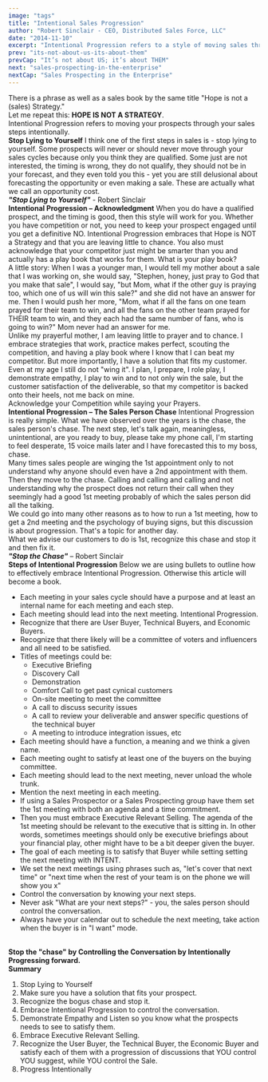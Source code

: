 ```yaml
---
image: "tags"
title: "Intentional Sales Progression"
author: "Robert Sinclair - CEO, Distributed Sales Force, LLC"
date: "2014-11-10"
excerpt: "Intentional Progression refers to a style of moving sales through your sales cycle.  In other words, this is as opposed to those that do not have any idea what their sales progression looks like."
prev: "its-not-about-us-its-about-them"
prevCap: "It’s not about US; it’s about THEM"
next: "sales-prospecting-in-the-enterprise"
nextCap: "Sales Prospecting in the Enterprise"
---
```


There is a phrase as well as a sales book by the same title "Hope is not a (sales) Strategy."
\
Let me repeat this: **HOPE IS NOT A STRATEGY**.
\
Intentional Progression refers to moving your prospects through your sales steps intentionally.
\
**Stop Lying to Yourself**
I think one of the first steps in sales is - stop lying to yourself. Some prospects will never or should never move through your sales cycles because only you think they are qualified. Some just are not interested, the timing is wrong, they do not qualify, they should not be in your forecast, and they even told you this - yet you are still delusional about forecasting the opportunity or even making a sale.  These are actually what we call an opportunity cost.
\
**_"Stop Lying to Yourself"_** - Robert Sinclair
\
**Intentional Progression – Acknowledgment**
When you do have a qualified prospect, and the timing is good, then this style will work for you. Whether you have competition or not, you need to keep your prospect engaged until you get a definitive NO. Intentional Progression embraces that Hope is NOT a Strategy and that you are leaving little to chance. You also must acknowledge that your competitor just might be smarter than you and actually has a play book that works for them. What is your play book?
\
A little story: When I was a younger man, I would tell my mother about a sale that I was working on, she would say, "Stephen, honey, just pray to God that you make that sale", I would say, "but Mom, what if the other guy is praying too, which one of us will win this sale?"   and she did not have an answer for me. Then I would push her more, "Mom, what if all the fans on one team prayed for their team to win, and all the fans on the other team prayed for THEIR team to win, and they each had the same number of fans, who is going to win?" Mom never had an answer for me.
\
Unlike my prayerful mother, I am leaving little to prayer and to chance. I embrace strategies that work, practice makes perfect, scouting the competition, and having a play book where I know that I can beat my competitor.  But more importantly, I have a solution that fits my customer.  Even at my age I still do not "wing it". I plan, I prepare, I role play, I demonstrate empathy, I play to win and to not only win the sale, but the customer satisfaction of the deliverable, so that my competitor is backed onto their heels, not me back on mine.
\
Acknowledge your Competition while saying your Prayers.
\
**Intentional Progression – The Sales Person Chase**
Intentional Progression is really simple. What we have observed over the years is the chase, the sales person's chase. The next step, let's talk again, meaningless, unintentional, are you ready to buy, please take my phone call, I'm starting to feel desperate, 15 voice mails later and I have forecasted this to my boss, chase.
\
Many times sales people are winging the 1st appointment only to not understand why anyone should even have a 2nd appointment with them.  Then they move to the chase. Calling and calling and calling and not understanding why the prospect does not return their call when they seemingly had a good 1st meeting probably of which the sales person did all the talking.
\
We could go into many other reasons as to how to run a 1st meeting, how to get a 2nd meeting and the psychology of buying signs, but this discussion is about progression. That's a topic for another day.
\
What we advise our customers to do is 1st, recognize this chase and stop it and then fix it.
\
**_"Stop the Chase"_** – Robert Sinclair
\
**Steps of Intentional Progression**
Below we are using bullets to outline how to effectively embrace Intentional Progression. Otherwise this article will become a book.
- Each meeting in your sales cycle should have a purpose and at least an internal name for each meeting and each step.
- Each meeting should lead into the next meeting. Intentional Progression.
- Recognize that there are User Buyer, Technical Buyers, and Economic Buyers.
- Recognize that there likely will be a committee of voters and influencers and all need to be satisfied.
- Titles of meetings could be:
  - Executive Briefing
  - Discovery Call
  - Demonstration
  - Comfort Call to get past cynical customers
  - On-site meeting to meet the committee
  - A call to discuss security issues
  - A call to review your deliverable and answer specific questions of the technical buyer
  - A meeting to introduce integration issues, etc
- Each meeting should have a function, a meaning and we think a given name.
- Each meeting ought to satisfy at least one of the buyers on the buying committee.
- Each meeting should lead to the next meeting, never unload the whole trunk.
- Mention the next meeting in each meeting.
- If using a Sales Prospector or a Sales Prospecting group have them set the 1st meeting with both  an agenda and a time commitment.
- Then you must embrace Executive Relevant Selling. The agenda of the 1st meeting should be relevant to the executive that is sitting in.  In other words, sometimes meetings should only be executive briefings about your financial play, other might have to be a bit deeper given the buyer.
- The goal of each meeting is to satisfy that Buyer while setting setting the next meeting with INTENT.
- We set the next meetings using phrases such as, "let's cover that next time" or "next time when the rest of your team is on the phone we will show you x"
- Control the conversation by knowing your next steps.
- Never ask "What are your next steps?" - you, the sales person should control the conversation.
- Always have your calendar out to schedule the next meeting, take action when the buyer is in "I want" mode.

\
**Stop the "chase" by Controlling the Conversation by Intentionally Progressing forward.**
\
**Summary**
1. Stop Lying to Yourself
2. Make sure you have a solution that fits your prospect.
3. Recognize the bogus chase and stop it.
4. Embrace Intentional Progression to control the conversation.
5. Demonstrate Empathy and Listen so you know what the prospects needs to see to satisfy them.
6. Embrace Executive Relevant Selling.
7. Recognize the User Buyer, the Technical Buyer, the Economic Buyer and satisfy each of them with a progression of discussions that YOU control YOU suggest, while YOU  control the Sale.
8. Progress Intentionally
